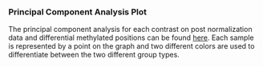 ### Principal Component Analysis Plot

The principal component analysis for each contrast on post normalization data and differential methylated positions can be found [here](images/). Each sample is represented by a point on the graph and two different colors are used to differentiate between the two different group types.

